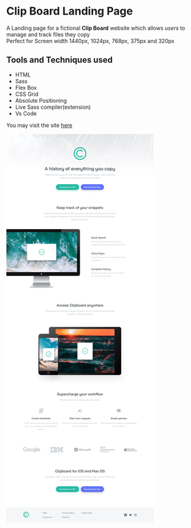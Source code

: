 # Clip Board Landing Page
A Landing page for a fictional **Clip Board** website which allows *users* to manage and track files they copy
<br>
Perfect for Screen width 1440px, 1024px, 768px, 375px and 320px


## Tools and Techniques used
- HTML
- Sass
- Flex Box
- CSS Grid
- Absolute Positioning 
- Live Sass compiler(extension)
- Vs Code

You may visit the site [here](https://roctanweer.github.io/clipBoardLandingPage/)

![Huddle-Landing-Page](./Designs/desktop-design.jpg)
